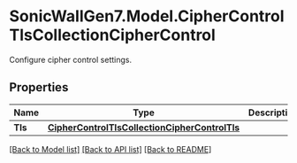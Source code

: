 # SonicWallGen7.Model.CipherControlTlsCollectionCipherControl
Configure cipher control settings.

## Properties

Name | Type | Description | Notes
------------ | ------------- | ------------- | -------------
**Tls** | [**CipherControlTlsCollectionCipherControlTls**](CipherControlTlsCollectionCipherControlTls.md) |  | [optional] 

[[Back to Model list]](../README.md#documentation-for-models) [[Back to API list]](../README.md#documentation-for-api-endpoints) [[Back to README]](../README.md)

